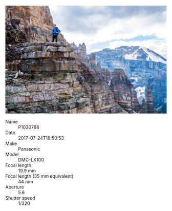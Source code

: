 [![P1030788](/photos/hd/P1030788.jpg)](/photos/full/P1030788.jpg?raw=true)

<dl>
  <dt>Name</dt>
  <dd>P1030788</dd>
  <dt>Date</dt>
  <dd>2017-07-24T18:50:53</dd>
  <dt>Make</dt>
  <dd>Panasonic</dd>
  <dt>Model</dt>
  <dd>DMC-LX100</dd>
  <dt>Focal length</dt>
  <dd>19.9 mm</dd>
  <dt>Focal length (35 mm equivalent)</dt>
  <dd>44 mm</dd>
  <dt>Aperture</dt>
  <dd>5.6</dd>
  <dt>Shutter speed</dt>
  <dd>1/320</dd>
</dl>
